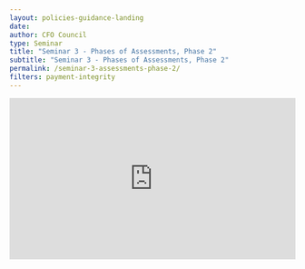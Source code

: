 ```yaml
---
layout: policies-guidance-landing
date: 
author: CFO Council
type: Seminar
title: "Seminar 3 - Phases of Assessments, Phase 2"
subtitle: "Seminar 3 - Phases of Assessments, Phase 2"
permalink: /seminar-3-assessments-phase-2/
filters: payment-integrity
---
```


<div style="padding:56.25% 0 0 0;position:relative;"><iframe src="https://player.vimeo.com/video/559136426?title=0&byline=0&portrait=0" style="position:absolute;top:0;left:0;width:100%;height:100%;" frameborder="0" allow="autoplay; fullscreen; picture-in-picture" allowfullscreen></iframe></div><script src="https://player.vimeo.com/api/player.js"></script>
